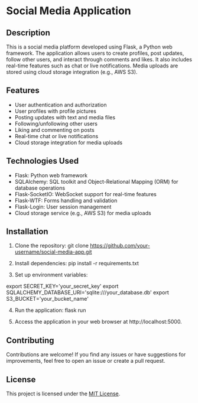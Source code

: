# Social Media Application

## Description

This is a social media platform developed using Flask, a Python web framework. The application allows users to create profiles, post updates, follow other users, and interact through comments and likes. It also includes real-time features such as chat or live notifications. Media uploads are stored using cloud storage integration (e.g., AWS S3).

## Features

- User authentication and authorization
- User profiles with profile pictures
- Posting updates with text and media files
- Following/unfollowing other users
- Liking and commenting on posts
- Real-time chat or live notifications
- Cloud storage integration for media uploads

## Technologies Used

- Flask: Python web framework
- SQLAlchemy: SQL toolkit and Object-Relational Mapping (ORM) for database operations
- Flask-SocketIO: WebSocket support for real-time features
- Flask-WTF: Forms handling and validation
- Flask-Login: User session management
- Cloud storage service (e.g., AWS S3) for media uploads

## Installation

1. Clone the repository:
git clone https://github.com/your-username/social-media-app.git


2. Install dependencies:
pip install -r requirements.txt


3. Set up environment variables:

export SECRET_KEY='your_secret_key'
export SQLALCHEMY_DATABASE_URI='sqlite:///your_database.db'
export S3_BUCKET='your_bucket_name'



4. Run the application:
flask run


5. Access the application in your web browser at http://localhost:5000.

## Contributing

Contributions are welcome! If you find any issues or have suggestions for improvements, feel free to open an issue or create a pull request.

## License

This project is licensed under the [MIT License](https://opensource.org/license/mit).

